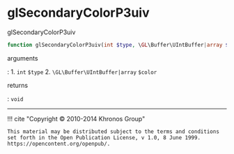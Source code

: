 # glSecondaryColorP3uiv
glSecondaryColorP3uiv

```php
function glSecondaryColorP3uiv(int $type, \GL\Buffer\UIntBuffer|array $color) : void
```

arguments

:    1. `int` `$type` 
    2. `\GL\Buffer\UIntBuffer|array` `$color` 

returns

:    `void` 

---
     

!!! cite "Copyright © 2010-2014 Khronos Group"

    This material may be distributed subject to the terms and conditions set forth in the Open Publication License, v 1.0, 8 June 1999. https://opencontent.org/openpub/.